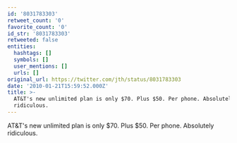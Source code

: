 ```yaml
---
id: '8031783303'
retweet_count: '0'
favorite_count: '0'
id_str: '8031783303'
retweeted: false
entities:
  hashtags: []
  symbols: []
  user_mentions: []
  urls: []
original_url: https://twitter.com/jth/status/8031783303
date: '2010-01-21T15:59:52.000Z'
title: >-
  AT&T's new unlimited plan is only $70. Plus $50. Per phone. Absolutely
  ridiculous.
---
```


AT&T's new unlimited plan is only $70. Plus $50. Per phone. Absolutely ridiculous.